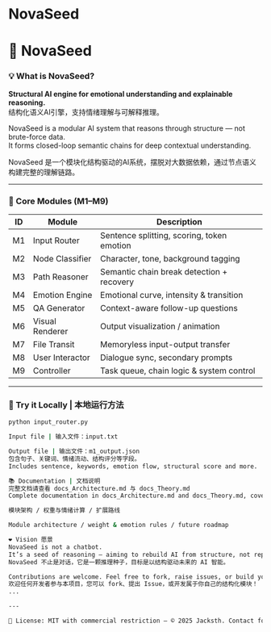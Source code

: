 # NovaSeed
# 🌱 NovaSeed

### 💡 What is NovaSeed?

**Structural AI engine for emotional understanding and explainable reasoning.**  
结构化语义AI引擎，支持情绪理解与可解释推理。

NovaSeed is a modular AI system that reasons through structure — not brute-force data.  
It forms closed-loop semantic chains for deep contextual understanding.

NovaSeed 是一个模块化结构驱动的AI系统，摆脱对大数据依赖，通过节点语义构建完整的理解链路。

---

### 🧩 Core Modules (M1–M9)

| ID  | Module           | Description                                   
|-----|------------------|-----------------------------------------------
| M1  | Input Router      | Sentence splitting, scoring, token emotion    |
| M2  | Node Classifier   | Character, tone, background tagging           |
| M3  | Path Reasoner     | Semantic chain break detection + recovery     |
| M4  | Emotion Engine    | Emotional curve, intensity & transition       |
| M5  | QA Generator      | Context-aware follow-up questions             |
| M6  | Visual Renderer   | Output visualization / animation              |
| M7  | File Transit      | Memoryless input-output transfer              |
| M8  | User Interactor   | Dialogue sync, secondary prompts              |
| M9  | Controller        | Task queue, chain logic & system control      |

---

### 🚀 Try it Locally | 本地运行方法

```bash
python input_router.py

Input file | 输入文件：input.txt

Output file | 输出文件：m1_output.json
包含句子、关键词、情绪流动、结构评分等字段。
Includes sentence, keywords, emotion flow, structural score and more.

📚 Documentation | 文档说明
完整文档请查看 docs_Architecture.md 与 docs_Theory.md
Complete documentation in docs_Architecture.md and docs_Theory.md, covering:

模块架构 / 权重与情绪计算 / 扩展路线

Module architecture / weight & emotion rules / future roadmap

❤️ Vision 愿景
NovaSeed is not a chatbot.
It’s a seed of reasoning — aiming to rebuild AI from structure, not repetition.
NovaSeed 不止是对话，它是一颗推理种子，目标是以结构驱动未来的 AI 智能。

Contributions are welcome. Feel free to fork, raise issues, or build your own reasoning modules!
欢迎任何开发者参与本项目，您可以 fork、提出 Issue，或开发属于你自己的结构化模块！
...

---

📄 License: MIT with commercial restriction — © 2025 Jacksth. Contact for commercial use or licensing.
